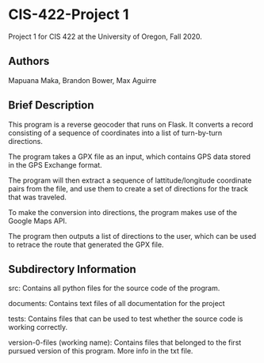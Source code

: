 # CIS-422-Project 1

Project 1 for CIS 422 at the University of Oregon, Fall 2020.

## Authors

Mapuana Maka, Brandon Bower, Max Aguirre

## Brief Description

This program is a reverse geocoder that runs on Flask. It converts a record consisting of a sequence of coordinates into a list of turn-by-turn directions.

The program takes a GPX file as an input, which contains GPS data stored in the GPS Exchange format.

The program will then extract a sequence of lattitude/longitude coordinate pairs from the file, and use them to create a set of directions for the track that was traveled.

To make the conversion into directions, the program makes use of the Google Maps API.

The program then outputs a list of directions to the user, which can be used to retrace the route that generated the GPX file.

## Subdirectory Information

src: Contains all python files for the source code of the program.

documents: Contains text files of all documentation for the project

tests: Contains files that can be used to test whether the source code is working correctly.

version-0-files (working name): Contains files that belonged to the first pursued version of this program. More info in the txt file.